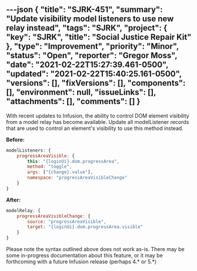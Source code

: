 ---json
{
  "title": "SJRK-451",
  "summary": "Update visibility model listeners to use new relay instead",
  "tags": "SJRK",
  "project": {
    "key": "SJRK",
    "title": "Social Justice Repair Kit"
  },
  "type": "Improvement",
  "priority": "Minor",
  "status": "Open",
  "reporter": "Gregor Moss",
  "date": "2021-02-22T15:27:39.461-0500",
  "updated": "2021-02-22T15:40:25.161-0500",
  "versions": [],
  "fixVersions": [],
  "components": [],
  "environment": null,
  "issueLinks": [],
  "attachments": [],
  "comments": []
}
---
With recent updates to Infusion, the ability to control DOM element visibility from a model relay has become available. Update all modelListener records that are used to control an element's visibility to use this method instead.

**Before:**

```javascript
modelListeners: {
    progressAreaVisible: {
        this: "{loginUi}.dom.progressArea",
        method: "toggle",
        args: ["{change}.value"],
        namespace: "progressAreaVisibleChange"
    }
}
```

**After:**

```javascript
modelRelay: {
    progressAreaVisibleChange: {
        source: "progressAreaVisible",
        target: "{loginUi}.dom.progressArea.visible"
    }
}
```

Please note the syntax outlined above does not work as-is. There may be some in-progress documentation about this feature, or it may be forthcoming with a future Infusion release (perhaps 4.\* or 5.\*)

        